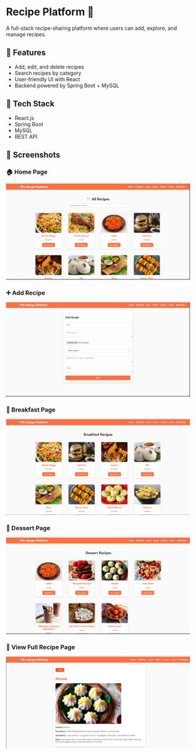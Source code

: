 # Recipe Platform 🍲

A full-stack recipe-sharing platform where users can add, explore, and manage recipes.

## 🔹 Features
- Add, edit, and delete recipes
- Search recipes by category
- User-friendly UI with React
- Backend powered by Spring Boot + MySQL

## 🔹 Tech Stack
- React.js
- Spring Boot
- MySQL
- REST API

## 🔹 Screenshots

### 🏠 Home Page
![Home Page](screenshots/home.png)

### ➕ Add Recipe
![Add Recipe](screenshots/add_recipe.png)

### 🔑 Breakfast Page
![Login Page](screenshots/breakfast_recipe.png)

### 🔑 Dessert Page
![Dessert Page](screenshots/Dinner_recipe.png)

### 🔑 View Full Recipe Page
![Login Page](screenshots/detail.png)

